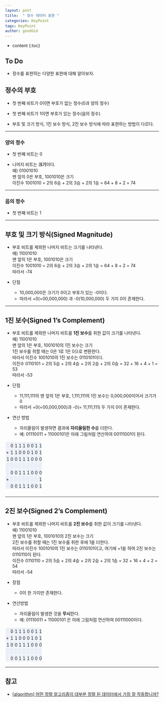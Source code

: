 ```yaml
---
layout: post
title:  " 정수 데이터 표현 "
categories: KeyPoint
tags: KeyPoint
author: goodGid
---
```

* content
{:toc}

## To Do

* 정수를 표현하는 다양한 표현에 대해 알아보자.








## 정수의 부호

* 첫 번째 비트가 0이면 부호가 없는 정수(0과 양의 정수)

* 첫 번째 비트가 1이면 부호가 있는 정수(음의 정수)

* 부호 및 크기 방식, 1진 보수 방식, 2진 보수 방식에 따라 표현하는 방법이 다르다.

---

### 양의 정수

* 첫 번째 비트는 0

* 나머지 비트는 **크기**이다. <br> 예) 01001010 <br> 맨 앞의 0은 부호, 1001010은 크기 <br> 이진수 1001010 = 2의 6승 + 2의 3승 + 2의 1승 = 64 + 8 + 2 = 74

---

### 음의 정수

* 첫 번째 비트는 1

---

## 부호 및 크기 방식(Signed Magnitude)

* 부호 비트를 제외한 나머지 비트는 크기를 나타낸다. <br> 예) 11001010 <br> 맨 앞의 1은 부호, 1001010은 크기 <br> 이진수 1001010 = 2의 6승 + 2의 3승 + 2의 1승 = 64 + 8 + 2 = 74 <br> 따라서 -74

* 단점
    - 10,000,000은 크기가 0이고 부호가 있는 -0이다. 
    - 따라서 +0(=00,000,000) 과 -0(10,000,000) 두 가지 0이 존재한다.

---

## 1진 보수(Signed 1’s Complement)

* 부호 비트를 제외한 나머지 비트를 **1진 보수**를 취한 값이 크기를 나타낸다. <br> 예) 11001010 <br> 맨 앞의 1은 부호, 1001010의 1진 보수는 크기 <br> 1진 보수를 취할 때는 0은 1로 1은 0으로 변환한다. <br> 따라서 이진수 1001010의 1진 보수는 0110101이다. <br> 이진수 0110101 = 2의 5승 + 2의 4승 + 2의 2승 + 2의 0승 = 32 + 16 + 4 + 1 = 53 <br> 따라서 -53

* 단점
    - 11,111,111의 맨 앞의 1은 부호, 1,111,111의 1진 보수는 0,000,000이어서 크기가 0
    - 따라서 +0(=00,000,000)과 -0(= 11,111,111) 두 가지 0이 존재한다.

* 연산 방법
    - 자리올림이 발생하면 결과에 **자리올림한 수**를 더한다.
    - 예: 01110011 + 11000101은 아래 그림처럼 연산하여 00111001이 된다.

![](/assets/img/posts/integer_data_representation_1.png)


---

## 2진 보수(Signed 2’s Complement)

* 부호 비트를 제외한 나머지 비트를 **2진 보수**를 취한 값이 크기를 나타낸다. <br> 예) 11001010 <br> 맨 앞의 1은 부호, 1001010의 2진 보수는 크기 <br> 2진 보수를 취할 때는 1진 보수를 취한 후에 1을 더한다. <br> 따라서 이진수 1001010의 1진 보수는 0110101이고, 여기에 +1을 하여 2진 보수는 0110110이 된다. <br> 이진수 0110110 = 2의 5승 + 2의 4승 + 2의 2승 + 2의 1승 = 32 + 16 + 4 + 2 = 54 <br> 따라서 -54

* 장점
    - 0이 한 가지만 존재한다.

* 연산방법
    - 자리올림이 발생한 것을 **무시**한다.
    - 예: 01110011 + 11000101 은 아래 그림처럼 연산하여 00111000이다.

![](/assets/img/posts/integer_data_representation_2.png)



---

## 참고

* [[algorithm] 어떤 정렬 알고리즘이 대부분 정렬 된 데이터에서 가장 잘 작동합니까?](https://code.i-harness.com/ko-kr/q/35b8c)